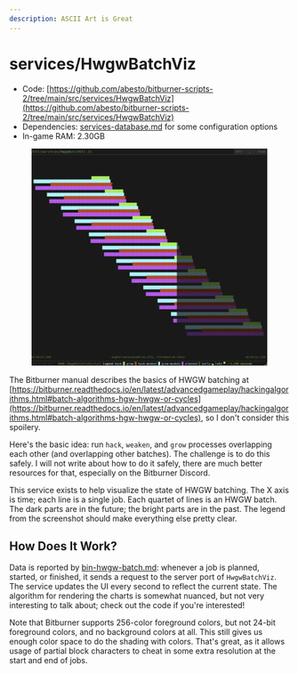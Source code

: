 ```yaml
---
description: ASCII Art is Great
---
```


# services/HwgwBatchViz

* Code: [https://github.com/abesto/bitburner-scripts-2/tree/main/src/services/HwgwBatchViz](https://github.com/abesto/bitburner-scripts-2/tree/main/src/services/HwgwBatchViz)
* Dependencies: [services-database.md](services-database.md "mention") for some configuration options
* In-game RAM: 2.30GB

<figure><img src="../.gitbook/assets/image (2).png" alt=""><figcaption></figcaption></figure>

The Bitburner manual describes the basics of HWGW batching at [https://bitburner.readthedocs.io/en/latest/advancedgameplay/hackingalgorithms.html#batch-algorithms-hgw-hwgw-or-cycles](https://bitburner.readthedocs.io/en/latest/advancedgameplay/hackingalgorithms.html#batch-algorithms-hgw-hwgw-or-cycles), so I don't consider this spoilery.

Here's the basic idea: run `hack`, `weaken`, and `grow` processes overlapping each other (and overlapping other batches). The challenge is to do this safely. I will not write about how to do it safely, there are much better resources for that, especially on the Bitburner Discord.

This service exists to help visualize the state of HWGW batching. The X axis is time; each line is a single job. Each quartet of lines is an HWGW batch. The dark parts are in the future; the bright parts are in the past. The legend from the screenshot should make everything else pretty clear.

## How Does It Work?

Data is reported by [bin-hwgw-batch.md](../other-binaries/bin-hwgw-batch.md "mention"): whenever a job is planned, started, or finished, it sends a request to the server port of `HwgwBatchViz`. The service updates the UI every second to reflect the current state. The algorithm for rendering the charts is somewhat nuanced, but not very interesting to talk about; check out the code if you're interested!

Note that Bitburner supports 256-color foreground colors, but not 24-bit foreground colors, and no background colors at all. This still gives us enough color space to do the shading with colors. That's great, as it allows usage of partial block characters to cheat in some extra resolution at the start and end of jobs.
